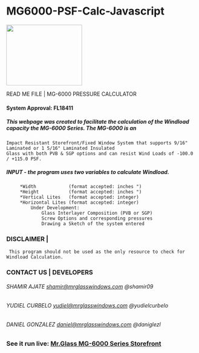 # MG6000-PSF-Calc-Javascript
<div style="display: block; text-align="center";> <img src="http://shamirajate.com/mg6000/assets/MrGlassManufacturing.png" width="200" height="160"></div>

 READ ME FILE  |  MG-6000 PRESSURE CALCULATOR

#### System Approval: FL18411

##### This webpage was created to facilitate the calculation of the Windload capacity the MG-6000 Series. The MG-6000 is an
	Impact Resistant Storefront/Fixed Window System that supports 9/16" Laminated or 1 5/16" Laminated Insulated
	Glass with both PVB & SGP options and can resist Wind Loads of -100.0 / +115.0 PSF.

##### INPUT - the program uses two variables to calculate Windload.
		 *Width            (format accepted: inches ")
		 *Height           (format accepted: inches ")
		 *Vertical Lites   (format accepted: integer)
		 *Horizontal Lites (format accepted: integer)
			 Under Development:
				 Glass Interlayer Composition (PVB or SGP)
				 Screw Options and corresponding pressures
				 Drawing a Sketch of the system entered

### DISCLAIMER    |

	 This program should not be used as the only resource to check for Windload Calculation. 

### CONTACT US    |     DEVELOPERS

###### SHAMIR AJATE     shamir@mrglasswindows.com @shamir09
###### YUDIEL CURBELO   yudiel@mrglasswindows.com @yudielcurbelo
###### DANIEL GONZALEZ  daniel@mrglasswindows.com @daniglezl
	
### See it run live:         [Mr.Glass MG-6000 Series Storefront](http://www.shamirajate.com/mg6000/index.html)
